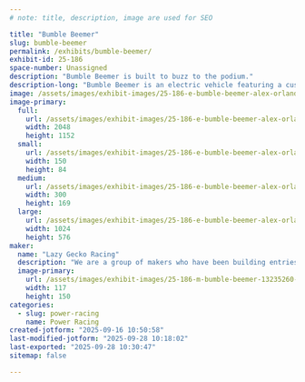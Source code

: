 ```yaml
---
# note: title, description, image are used for SEO

title: "Bumble Beemer"
slug: bumble-beemer
permalink: /exhibits/bumble-beemer/
exhibit-id: 25-186
space-number: Unassigned
description: "Bumble Beemer is built to buzz to the podium."
description-long: "Bumble Beemer is an electric vehicle featuring a custom welded chassis, a brushless motor, and interchangeable gearing to optimize acceleration for each track."
image: /assets/images/exhibit-images/25-186-e-bumble-beemer-alex-orlando-300x169.jpg
image-primary: 
  full:
    url: /assets/images/exhibit-images/25-186-e-bumble-beemer-alex-orlando-full.jpg
    width: 2048
    height: 1152
  small:
    url: /assets/images/exhibit-images/25-186-e-bumble-beemer-alex-orlando-150x84.jpg
    width: 150
    height: 84
  medium:
    url: /assets/images/exhibit-images/25-186-e-bumble-beemer-alex-orlando-300x169.jpg
    width: 300
    height: 169
  large:
    url: /assets/images/exhibit-images/25-186-e-bumble-beemer-alex-orlando-1024x576.jpg
    width: 1024
    height: 576
maker: 
  name: "Lazy Gecko Racing"
  description: "We are a group of makers who have been building entries for the Power Racing Series."
  image-primary:
    url: /assets/images/exhibit-images/25-186-m-bumble-beemer-13235260-862353837242804-4324434888201807519-o-117x150.jpg
    width: 117
    height: 150
categories: 
  - slug: power-racing
    name: Power Racing
created-jotform: "2025-09-16 10:50:58"
last-modified-jotform: "2025-09-28 10:18:02"
last-exported: "2025-09-28 10:30:47"
sitemap: false

---
```

